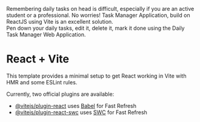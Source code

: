 Remembering daily tasks on head is difficult, especially if you are an active student or a professional. No worries! Task Manager Application, build on ReactJS using Vite is an excellent solution.
<br>
Pen down your daily tasks, edit it, delete it, mark it done using the Daily Task Manager Web Application.

# React + Vite

This template provides a minimal setup to get React working in Vite with HMR and some ESLint rules.

Currently, two official plugins are available:

- [@vitejs/plugin-react](https://github.com/vitejs/vite-plugin-react/blob/main/packages/plugin-react/README.md) uses [Babel](https://babeljs.io/) for Fast Refresh
- [@vitejs/plugin-react-swc](https://github.com/vitejs/vite-plugin-react-swc) uses [SWC](https://swc.rs/) for Fast Refresh
